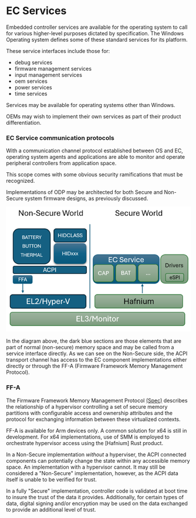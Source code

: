 # EC Services

Embedded controller services are available for the operating system to call for various higher-level purposes dictated by specification.
The Windows Operating system defines some of these standard services for its platform.

These service interfaces include those for:
- debug services
- firmware management services
- input management services
- oem services
- power services
- time services

Services may be available for operating systems other than Windows.

OEMs may wish to implement their own services as part of their product differentiation.

### EC Service communication protocols
With a communication channel protocol established between OS and EC, operating system agents and applications are able to monitor and operate peripheral controllers from application space.

This scope comes with some obvious security ramifications that must be recognized.

Implementations of ODP may be architected for both Secure and Non-Secure system firmware designs, as previously discussed.

![Secure Architecture](./images/image1.png)

In the diagram above, the dark blue sections are those elements that are part of normal (non-secure) memory space and may be called
from a service interface directly.  As we can see on the Non-Secure side, the ACPI transport channel has access to the EC component implementations either directly or through the FF-A (Firmware Framework Memory Management Protocol).

### FF-A
The Firmware Framework Memory Management Protocol [(Spec)](https://developer.arm.com/documentation/den0140/latest/)
describes the relationship of a hypervisor controlling a set of secure memory partitions with configurable access and ownership attributes and the protocol for exchanging information between these virtualized contexts.

FF-A is available for Arm devices only.  A common solution for x64 is still in development. For x64 implementations, use of SMM is employed to orchestrate hypervisor access using the [Hafnium] Rust product.

In a Non-Secure implementation _without_ a hyperviser, the ACPI connected components can potentially change the state within any accessible memory space.  An implementation with a hypervisor cannot.  It may still be considered a "Non-Secure" implementation, however, as the ACPI data itself is unable to be verified for trust.

In a fully "Secure" implementation, controller code is validated at boot time to insure the trust of the data it provides. Additionally, for certain types of data, digital signing and/or encryption may be used on the data exchanged to provide an additional level of trust.


